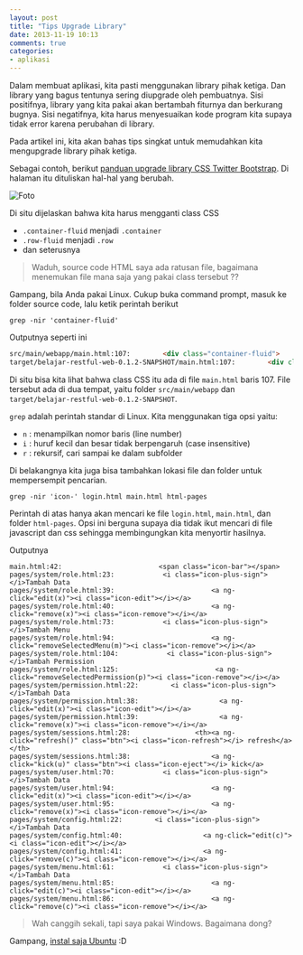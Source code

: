 ```yaml
---
layout: post
title: "Tips Upgrade Library"
date: 2013-11-19 10:13
comments: true
categories: 
- aplikasi
---
```


Dalam membuat aplikasi, kita pasti menggunakan library pihak ketiga. Dan library yang bagus tentunya sering diupgrade oleh pembuatnya. Sisi positifnya, library yang kita pakai akan bertambah fiturnya dan berkurang bugnya. Sisi negatifnya, kita harus menyesuaikan kode program kita supaya tidak error karena perubahan di library.

Pada artikel ini, kita akan bahas tips singkat untuk memudahkan kita mengupgrade library pihak ketiga.

<!--more-->

Sebagai contoh, berikut [panduan upgrade library CSS Twitter Bootstrap](http://getbootstrap.com/getting-started/#migration). Di halaman itu dituliskan hal-hal yang berubah.

![Foto](http://lh6.googleusercontent.com/-Pf2d8nhVky0/UorYq5A-OGI/AAAAAAAACQE/PGb8mXDC890/panduan-upgrade-bootstrap.png)

Di situ dijelaskan bahwa kita harus mengganti class CSS

* `.container-fluid` menjadi `.container`
* `.row-fluid` menjadi `.row`
* dan seterusnya

> Waduh, source code HTML saya ada ratusan file, bagaimana menemukan file mana saja yang pakai class tersebut ??

Gampang, bila Anda pakai Linux. Cukup buka command prompt, masuk ke folder source code, lalu ketik perintah berikut

```
grep -nir 'container-fluid'
```

Outputnya seperti ini

```html
src/main/webapp/main.html:107:        <div class="container-fluid">
target/belajar-restful-web-0.1.2-SNAPSHOT/main.html:107:        <div class="container-fluid">
```

Di situ bisa kita lihat bahwa class CSS itu ada di file `main.html` baris 107. File tersebut ada di dua tempat, yaitu folder `src/main/webapp` dan `target/belajar-restful-web-0.1.2-SNAPSHOT`.

`grep` adalah perintah standar di Linux. Kita menggunakan tiga opsi yaitu:

* `n` : menampilkan nomor baris (line number)
* `i` : huruf kecil dan besar tidak berpengaruh (case insensitive)
* `r` : rekursif, cari sampai ke dalam subfolder

Di belakangnya kita juga bisa tambahkan lokasi file dan folder untuk mempersempit pencarian.

```
grep -nir 'icon-' login.html main.html html-pages
```

Perintah di atas hanya akan mencari ke file `login.html`, `main.html`, dan folder `html-pages`. Opsi ini berguna supaya dia tidak ikut mencari di file javascript dan css sehingga membingungkan kita menyortir hasilnya.

Outputnya

```
main.html:42:                        <span class="icon-bar"></span>
pages/system/role.html:23:            <i class="icon-plus-sign"></i>Tambah Data
pages/system/role.html:39:                        <a ng-click="edit(x)"><i class="icon-edit"></i></a>
pages/system/role.html:40:                        <a ng-click="remove(x)"><i class="icon-remove"></i></a>
pages/system/role.html:73:            <i class="icon-plus-sign"></i>Tambah Menu
pages/system/role.html:94:                        <a ng-click="removeSelectedMenu(m)"><i class="icon-remove"></i></a>
pages/system/role.html:104:            <i class="icon-plus-sign"></i>Tambah Permission
pages/system/role.html:125:                        <a ng-click="removeSelectedPermission(p)"><i class="icon-remove"></i></a>
pages/system/permission.html:22:        <i class="icon-plus-sign"></i>Tambah Data
pages/system/permission.html:38:                    <a ng-click="edit(x)"><i class="icon-edit"></i></a>
pages/system/permission.html:39:                    <a ng-click="remove(x)"><i class="icon-remove"></i></a>
pages/system/sessions.html:28:                <th><a ng-click="refresh()" class="btn"><i class="icon-refresh"></i> refresh</a></th>
pages/system/sessions.html:38:                    <a ng-click="kick(u)" class="btn"><i class="icon-eject"></i> kick</a>
pages/system/user.html:70:            <i class="icon-plus-sign"></i>Tambah Data
pages/system/user.html:94:                        <a ng-click="edit(x)"><i class="icon-edit"></i></a>
pages/system/user.html:95:                        <a ng-click="remove(x)"><i class="icon-remove"></i></a>
pages/system/config.html:22:        <i class="icon-plus-sign"></i>Tambah Data
pages/system/config.html:40:                    <a ng-click="edit(c)"><i class="icon-edit"></i></a>
pages/system/config.html:41:                    <a ng-click="remove(c)"><i class="icon-remove"></i></a>
pages/system/menu.html:61:            <i class="icon-plus-sign"></i>Tambah Data
pages/system/menu.html:85:                        <a ng-click="edit(c)"><i class="icon-edit"></i></a>
pages/system/menu.html:86:                        <a ng-click="remove(c)"><i class="icon-remove"></i></a>
```


> Wah canggih sekali, tapi saya pakai Windows. Bagaimana dong?

Gampang, [instal saja Ubuntu](http://software.endy.muhardin.com/linux/upgrade-ubuntu/) :D

